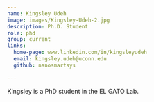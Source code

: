 ```yaml
---
name: Kingsley Udeh
image: images/Kingsley-Udeh-2.jpg
description: Ph.D. Student
role: phd
group: current
links:
  home-page: www.linkedin.com/in/kingsleyudeh
  email: kingsley.udeh@uconn.edu
  github: nanosmartsys

---
```


Kingsley is a PhD student in the EL GATO Lab.